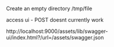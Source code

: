 

Create an empty directory
/tmp/file


access ui - POST doesnt currently work

http://localhost:9000/assets/lib/swagger-ui/index.html?/url=/assets/swagger.json